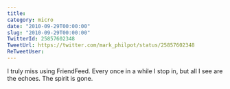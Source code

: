```yaml
---
title: 
category: micro
date: "2010-09-29T00:00:00"
slug: "2010-09-29T00:00:00"
TwitterId: 25857602348
TweetUrl: https://twitter.com/mark_philpot/status/25857602348
ReTweetUser: 
---
```


I truly miss using FriendFeed. Every once in a while I stop in, but all I see are the echoes. The spirit is gone.